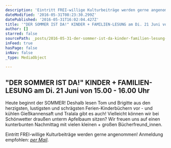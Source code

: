 ```yaml
---
description: 'Eintritt FREI-willige Kulturbeiträge werden gerne angenommen! Anmeldung empfohlen: per Mail.'
dateModified: '2016-05-31T08:23:30.299Z'
datePublished: '2016-05-31T16:02:04.427Z'
title: '"DER SOMMER IST DA!" KINDER + FAMILIEN-LESUNG am Di. 21 Juni von 15.00 - 16.00 Uhr '
author: []
starred: false
sourcePath: _posts/2016-05-31-der-sommer-ist-da-kinder-familien-lesung-am-di-21-juni.md
inFeed: true
hasPage: false
inNav: false
_type: MediaObject

---
```

<article style=""><h1>"DER SOMMER IST DA!" KINDER + FAMILIEN-LESUNG am Di. 21 Juni von 15.00 - 16.00 Uhr </h1><p>Heute beginnt der SOMMER! Deshalb lesen Tom und Brigitte aus den herzigsten, lustigsten und schrägsten Ferien-Kinderbüchern vor - und kühlen Gießkannensaft und Tralala gibt es auch! Vielleicht können wir bei Schönwetter draußen unterm Apfelbaum sitzen? Wir freuen uns auf einen kunterbunten Nachmittag mit vielen kleinen + großen Bücherfreund_innen. </p></article>

Eintritt FREI-willige Kulturbeiträge werden gerne angenommen! Anmeldung empfohlen: _[per Mail][0]_.

[0]: mailto:kontakt@feinkost-weninger.at?subject=Anmeldung%20Sommerlesung&body=Liebe%20fein.k%C3%B6stler%2C%0A%0Awir%20melden%20uns%20(%20x%20Personen)%20zu%20eurer%20Sommerlesung%2C%20am%20Dienstag%2021.%20Juni%20von%2015-16%3A00%20Uhr%20an.%20%0ALiebe%20Gr%C3%BC%C3%9Fe%20und%20bis%20bald!%0A%0Axxx